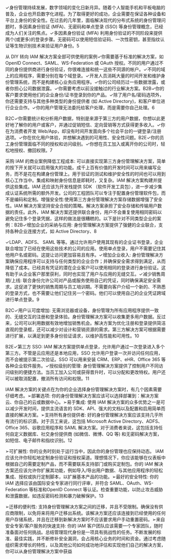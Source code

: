✓身份管理持续发展，数字领域的变化日新月异。随着个人智能手机和平板电脑的普及，企业也开启数字化进程。为了取得更好的成功，企业需要在保证各种设备和平台上身份的安全性。在过去的几年里，面临解决现代的分布式系统的身份管理问题时，多因素身份验证 (MFA)、无密码和单点登录 (SSO) 等身份管理概念，已经成为人们关注的焦点。✓多因素身份验证  (MFA) 利用身份验证的不同阶段来提供两个(或更多)的登录步骤。无密码可以使用短信验证码、一次性密钥，甚至指纹认证等生物识别技术来验证用户身份。5

从 DIY 转向 IAM 解决方案全部可供使用的案例✓你需要基于标准的解决方案，如 OpenID Connect、SAML、WS-Federation 或 OAuth 授权。不同的用户通过不同的身份提供商进行身份验证，你很难连接和统一这些不同源的帐户。✓不同的域上的应用程序，需要分别在每个域登录。✓开发人员消耗大量的时间开发和维护身份管理系统，而不是构建核心业务应用程序。✓你的公司经历过一些数据泄露，或者你担心公司数据泄露。✓你需要考虑以前没接触过的行业解决方案。B2B✓你的客户要求使用他们的企业身份/证书登录到你的产品。✓除了用户名/密码选项外，你还需要支持与其他多种类型的身份提供者 (如 Active Directory)，和客户单位进行企业合作。✓你的用户管理无法委托给客户处理，而是需要你自己处理。6

B2C✓你需要统计和分析用户数据，特别是来源于第三方的用户数据，你想以此更好地了解你的用户或客户，并通过促销短信、定向营销等方式获得更多收入。✓你在为消费者开发 Web/App，却没有时间开发面向多个社会平台的一键登录/注册选项。✓你在优化用户体验，并想解决遇到的可用性、安全性问题。B2E✓你的员工身份管理面临不同的授权和访问级别。✓你想在员工加入或离开你的公司时，轻松地授权、撤回权限。7

采购 IAM 的商业案例降低工程成本: 可以直接实现第三方身份管理解决方案，简单的按下开关就可以启用强大的功能。成千上百有价值的开发时间可以用来编写业务，而不是花在构建身份管理上。用于验证的测试和维护安全性的时间也可以用到核心工作当中。集成和映射身份信息是即耗时，又复杂。IAM 解决方案构建并提供这些集成。IAM 还应该为开发栈提供 SDK （软件开发工具包），进一步减少集成认证系统所需的额外开发。公司的工程团队可以专注于配置身份管理软件包，而不是编码和定制。增强安全性:使用第三方身份管理解决方案存储数据增强了安全性。IAM 解决方案坚持安全合规的策略。解决方案承担了安全存储和传输用户数据的责任。此外，IAM 解决方案还提供联合身份，用户不会重复使用相同密码以避免记住多个登录凭据，这样的做法是很糟糕的。以下是针对不同类型企业的案例：B2B✓增加企业的采纳与应用: 身份管理解决方案提供了强健的企业联合，支持各种企业连接方式，如 Active Directory、8

✓LDAP、ADFS、  SAML 等等。通过允许用户使用其现有的企业证书登录，企业联合增加了已经在使用这些技术的公司的应用。使用单点登录，用户不需要记住其他用户名或密码。这提让访问更加容易且有序。✓增加企业收入: 身份管理解决方案确保应用程序可以支持与任何类型的企业合作；并确保安全需求得到满足，从而降低了成本。已经具有凭证的潜在企业客户可以使用相同的登录进行身份验证。这有助于从企业客户那里获利，同时也实现了用户与应用的无缝交互。✓减少销售周期/上线: 联合身份允许公司对产品或服务使用自己的凭证，同时确保满足安全需求。这促进了更快的销售周期与员工培训期。不需要向客户介绍一个新的、不熟悉的登录方式，也不需要让他们记住另一个密码。他们可以使用自己的企业凭证跨域进行单点登录。9

B2C✓用户认可度增加: 无需浏览器或设备，身份管理为所有应用程序提供一致的、无缝交互的注册和登录体验。身份管理解决方案可以收集更多用户数据。反过来，公司可以利用数据有效地增加销售机会。解决方案为优化注册和登录提供简洁直观的登录框，还可以减少对设计和营销资源的需求。第三方解决方案可根据需要进行扩展，以满足到更多身份验证请求，以维护高性能和可用性。10

B2E✓第三方  SSO:  IAM 解决方案提供单点登录，允许用户通过一次登录进入多个第三方。不管是云应用还是本地应用，SSO 允许用户登录一次并访问任何应用，而不会被提示第二次验证。SSO 可以用来安装 CRM、ERP、eHR、Office  365 等各种企业软件服务。✓授权级别的管理: 身份管理解决方案提供了控制用户不同访问级别的便捷方法。当员工加入公司或获得晋升时，可以分配和更改特权。用户还可以被取消配置，撤消所有访问和权限。11

IAM 解决方案的关键点在为你的企业选择身份管理解决方案时，有几个因素需要仔细考虑。➢部署选项: 你的身份管理解决方案应该可以选择部署到：解决方案云、你自己的云或数据中心。➢易于集成: 使用 IAM 解决方案的众多优势之一是可以减少开发时间，提供主流语言的 SDK、API、强大的文档以及配置和启用简单而直接的解决方案。➢支持所有身份提供者: 好的身份管理解决方案应该支持几乎所有流行的标识源。对于员工来说，这包括 Microsoft Active Directory、ADFS、Office 365、谷歌应用程序和 SAML 解决方案。对于消费者来说，这包括支持任何自定义数据库、社交身份提供商 (如微信、微博、QQ 等) 和无密码解决方案，如短信、电子邮件和指纹识别。12

➢可扩展性: 你的业务时刻处于运行当中，因此你的身份管理也应保持动态。 IAM 应该允许你轻松地定制身份验证和授权渠道。理想情况下，你应该能够在仪表板中根据自己的需要定制产品，而不需要联系支持部⻔或购买定制包。你的 IAM 解决方案还应该允许你扩展其功能，例如导入/导出用户数据、与其他应用程序的轻松集成、授权或执行定制脚本，以扩展基本产品的功能。➢最好的安全特性: 你的 IAM 选择应该由国际安全专家进行同行评审，并符合 SAML、OAuth、WS-Federation 等标准和OpenID Connect 等认证。检查重要功能，以防止攻击威胁和泄露数据，如违反密码检测和暴力破解保护。13

➢迁移的便利性: 支持身份管理解决方案之间的迁移，并且不受限制。确保没有供应商限制，以免将来将用户迁移出系统。该解决方案还应该连接到已经使用的任何用户存储系统，并且在迁移到新解决方案时不应该要求用户手动重置密码。➢来自安全专家/客户服务的快速支持: 你的 IAM 客户团队应该需要一个专家团队，随时准备面对任何挑战。总结管理现代身份是一项具有挑战性的任务。不断发展的标准、最佳实践，并不断修补安全漏洞，会占用核心业务的时间和资金。通过考虑随组织需求增⻓的特性，以及其他公司如何成功地评估和实现他们自己的解决方案，你可以从身份管理解决方案中获益
